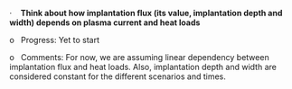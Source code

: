 ·    **Think about how implantation flux (its value, implantation depth and width) depends on plasma current and heat loads**

o   Progress: Yet to start

o   Comments: For now, we are assuming linear dependency between implantation flux and heat loads. Also, implantation depth and width are considered constant for the different scenarios and times.